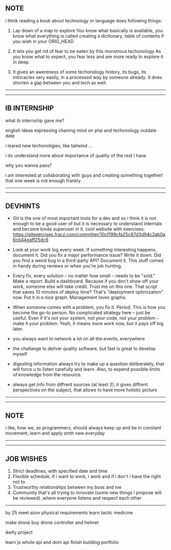 ## NOTE

i think reading a book about technology or language does following things:

1. Lay down of a map to explore
   You know what basically is available, you know what everything is called
   creating a dictionary, table of contents if you wish in your ORIG_HEAD

2. It lets you get rid of fear to be eaten by this monstrous techonology
   As you know what to expect, you fear less and are more ready to explore
   it in deep.

3. It gives an awereness of some techonology history, its bugs, its intricacies
   very easily, in a processed way by someone already. It does shorten a gap between you and tech as well.

---

---

## IB INTERNSHIP

what ib internship gave me?

english ideas expressing
chaning mind on php and techonology outdate date

i leared new techonoligies, like tailwind ...

i do understand more about importance of quality of the rest I have

why you wanna pass?

i am interested at collaborating with guys and creating something together!
that one week is not enough frankly.

---

---

## DEVHINTS

- Git is the one of most important tools for a dev and so i think it is not enough
  to be a good user of but it is necessary to understand internals and become kinda
  superuser in it.
  cool website with exercises:
  https://gitexercises.fracz.com/committer/10cf199cfa25c87d3d94c2ab0a6cb44eaff25dc6

- Look at your work log every week. If something interesting happens, document it. Did you fix a major performance issue? Write it down. Did you find a weird bug in a third-party API? Document it. This stuff comes in handy during reviews or when you're job hunting.

- Every fix, every solution – no matter how small – needs to be "sold." Make a report. Build a dashboard. Because if you don't show off your work, someone else will take credit. Trust me on this one. That script that saves 10 minutes of deploy time? That's "deployment optimization" now. Put it in a nice graph. Management loves graphs.

- When someone comes with a problem, you fix it. Period. This is how you become the go-to person. No complicated strategy here – just be useful. Even if it's not your system, not your code, not your problem - make it your problem. Yeah, it means more work now, but it pays off big later.

- you always want to network a lot on all the events, everywhere

- the challange to deliver quality software, but fast is great to develop myself

- digesting information always try to make up a question deliberately,
  that will force u to listen carefully and learn.
  Also, to expend possible limits of knowledge from the resource.

- always get info from diffrent sources (at least 2), it gives diffrent perspectives on the
  subject, that allows to have more holistic picture

---

---

## NOTE

i like, how we, as programmers, should always keep up and be in constant movement, learn and apply smth new everyday

---

---

## JOB WISHES

1. Strict deadlines, with specified date and time
2. Flexible schedule, if i want to work, i work and if i don't i have the right not to
3. Trustworthy relationships between my boss and me
4. Community that's all trying to innovate (some new things i propose will be reviewed)
   ,where everyone listens and respect each other

---

by 25
meet azov physical requirements
learn tactic medicine

make drone
buy drone controller and helmet

ikeify project

learn js whole api and dom api
finish building portfolio

